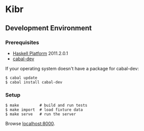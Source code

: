 Kibr
====

Development Environment
-----------------------

### Prerequisites

* [Haskell Platform](http://hackage.haskell.org/platform/) 2011.2.0.1
* [cabal-dev](http://hackage.haskell.org/package/cabal-dev)

If your operating system doesn't have a package for cabal-dev:

```console
$ cabal update
$ cabal install cabal-dev
```

### Setup

```console
$ make         # build and run tests
$ make import  # load fixture data
$ make serve   # run the server
```

Browse [localhost:8000](http://localhost:8000/).

